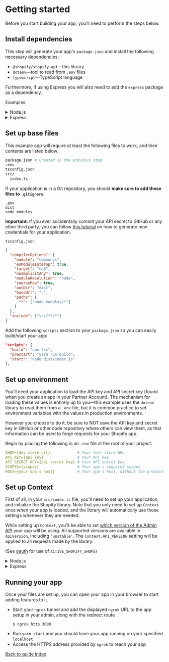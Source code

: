 # Getting started

Before you start building your app, you'll need to perform the steps below.

## Install dependencies

This step will generate your app's `package.json` and install the following necessary dependencies:

- `@shopify/shopify-api`—this library
- `dotenv`—tool to read from `.env` files
- `typescript`—TypeScript language

Furthermore, if using Express you will also need to add the `express` package as a dependency.

Examples:

<details>
  <summary>Node.js</summary>

```shell
$ yarn init -y
$ yarn add @shopify/shopify-api
$ yarn add --dev dotenv typescript @types/node
```

</details>

<details>
  <summary>Express</summary>

```shell
$ yarn init -y
$ yarn add @shopify/shopify-api express
$ yarn add --dev dotenv typescript @types/express
```

</details>

## Set up base files

This example app will require at least the following files to work, and their contents are listed below.

```bash
package.json # Created in the previous step
.env
tsconfig.json
src/
  index.ts
```

If your application is in a Git repository, you should **make sure to add these files to `.gitignore`**.

```
.env
dist
node_modules
```

**Important:** If you ever accidentally commit your API secret to GitHub or any other third party, you can follow [this tutorial](https://shopify.dev/tutorials/rotate-revoke-api-credentials) on how to generate new credentials for your application.

`tsconfig.json`

```json
{
  "compilerOptions": {
    "module": "commonjs",
    "esModuleInterop": true,
    "target": "es6",
    "noImplicitAny": true,
    "moduleResolution": "node",
    "sourceMap": true,
    "outDir": "dist",
    "baseUrl": ".",
    "paths": {
      "*": ["node_modules/*"]
    }
  },
  "include": ["src/**/*"]
}
```

Add the following `scripts` section to your `package.json` so you can easily build/start your app:

```json
"scripts": {
  "build": "npx tsc",
  "prestart": "yarn run build",
  "start": "node dist/index.js"
},
```

## Set up environment

You'll need your application to load the API key and API secret key (found when you create an app in your Partner Account). The mechanism for loading these values is entirely up to you—this example uses the `dotenv` library to read them from a `.env` file, but it is common practice to set environment variables with the values in production environments.

However you choose to do it, be sure to NOT save the API key and secret key in GitHub or other code repository where others can view them, as that information can be used to forge requests for your Shopify app.

Begin by placing the following in an `.env` file at the root of your project:

```yaml
SHOP={dev store url}            # Your test store URL
API_KEY={api key}               # Your API key
API_SECRET_KEY={api secret key} # Your API secret key
SCOPES={scopes}                 # Your app's required scopes
HOST={your app's host}          # Your app's host, without the protocol prefix (in this case we used an `ngrok` tunnel to provide a secure connection to our localhost)
```

## Set up Context

First of all, in your `src/index.ts` file, you'll need to set up your application, and initialize the Shopify library. Note that you only need to set up `Context` once when your app is loaded, and the library will automatically use those settings whenever they are needed.

While setting up `Context`, you'll be able to set [which version of the Admin API](https://shopify.dev/concepts/about-apis/versioning) your app will be using. All supported versions are available in `ApiVersion`, including `'unstable'`. The `Context.API_VERSION` setting will be applied to all requests made by the library.

(See [oauth](./usage/oauth.md#add-your-oauth-callback-route) for use of `ACTIVE_SHOPIFY_SHOPS`)

<details>
  <summary>Node.js</summary>

```typescript
// src/index.ts
import http from 'http';
import url from 'url';
import querystring from 'querystring';
import Shopify, { ApiVersion, AuthQuery } from '@shopify/shopify-api';
require('dotenv').config();

const { API_KEY, API_SECRET_KEY, SCOPES, SHOP, HOST } = process.env

Shopify.Context.initialize({
  API_KEY,
  API_SECRET_KEY,
  SCOPES: [SCOPES],
  HOST_NAME: process.env.HOST.replace(/https:\/\//, ""),
  IS_EMBEDDED_APP: {boolean},
  API_VERSION: ApiVersion.{version} // all supported versions are available, as well as "unstable" and "unversioned"
});

// Storing the currently active shops in memory will force them to re-login when your server restarts. You should
// persist this object in your app.
const ACTIVE_SHOPIFY_SHOPS: { [key: string]: string | undefined } = {};
```

You will also need to set up a basic router to be able to process requests:

```typescript
async function onRequest(
  request: http.IncomingMessage,
  response: http.ServerResponse,
): Promise<void> {
  const {headers, url: req_url} = request;
  const pathName: string | null = url.parse(req_url).pathname;
  const queryString: string = String(url.parse(req_url).query);
  const query: Record<string, any> = querystring.parse(queryString);

  switch (pathName) {
    default:
      // This shop hasn't been seen yet, go through OAuth to create a session
      if (ACTIVE_SHOPIFY_SHOPS[SHOP] === undefined) {
        // not logged in, redirect to login
        response.writeHead(302, {Location: `/login`});
        response.end();
      } else {
        response.write('Hello world!');
        // Load your app skeleton page with App Bridge, and do something amazing!
      }
      return;
  } // end of default path
} // end of onRequest()

http.createServer(onRequest).listen(3000);
```

</details>

<details>
  <summary>Express</summary>

```ts
// src/index.ts
import express from 'express';
import Shopify, { ApiVersion, AuthQuery } from '@shopify/shopify-api';
require('dotenv').config();

const app = express();

const { API_KEY, API_SECRET_KEY, SCOPES, SHOP, HOST } = process.env;

Shopify.Context.initialize({
  API_KEY,
  API_SECRET_KEY,
  SCOPES: [SCOPES],
  HOST_NAME: process.env.HOST.replace(/https:\/\//, ""),
  IS_EMBEDDED_APP: {boolean},
  API_VERSION: ApiVersion.{version} // all supported versions are available, as well as "unstable" and "unversioned"
});
// Storing the currently active shops in memory will force them to re-login when your server restarts. You should
// persist this object in your app.
const ACTIVE_SHOPIFY_SHOPS: { [key: string]: string | undefined } = {};

// the rest of the example code goes here

app.get("/", async (req, res) => {
   // This shop hasn't been seen yet, go through OAuth to create a session
  if (ACTIVE_SHOPIFY_SHOPS[SHOP] === undefined) {
     // not logged in, redirect to login
    res.redirect(`/login`);
  } else {
    res.send("Hello world!");
    // Load your app skeleton page with App Bridge, and do something amazing!
    res.end();
  }
});

app.listen(3000, () => {
  console.log('your app is now listening on port 3000');
});
```

</details>

## Running your app

Once your files are set up, you can open your app in your browser to start adding features to it.

- Start your `ngrok` tunnel and add the displayed `ngrok` URL to the app setup in your admin, along with the redirect route
  ```shell
  $ ngrok http 3000
  ```
- Run `yarn start` and you should have your app running on your specified `localhost`
- Access the HTTPS address provided by `ngrok` to reach your app

[Back to guide index](README.md)
